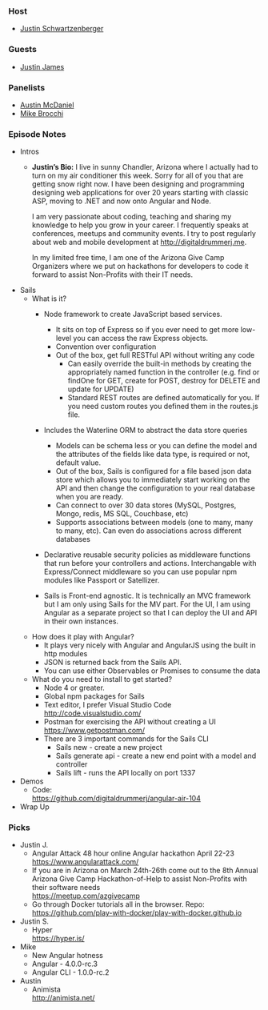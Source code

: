 ### Host
* [Justin Schwartzenberger](https://twitter.com/schwarty)
### Guests
* [Justin James](https://twitter.com/digitaldrummerj)
### Panelists
* [Austin McDaniel](https://twitter.com/amcdnl)
* [Mike Brocchi](https://twitter.com/Brocco)

### Episode Notes
* Intros
   * **Justin’s Bio:** I live in sunny Chandler, Arizona where I actually had 
        to turn on my air conditioner this week.  Sorry for all of you that 
        are getting snow right now.  I have been designing and programming 
        designing web applications for over 20 years starting with classic 
        ASP, moving to .NET and now onto Angular and Node.

        I am very passionate about coding, teaching and sharing my knowledge to 
        help you grow in your career.  I frequently speaks at conferences,
        meetups and community events.  I try to post regularly about web and 
        mobile development at <http://digitaldrummerj.me>. 

        In my limited free time, I am one of the Arizona Give Camp Organizers 
        where we put on hackathons for developers to code it forward to 
        assist Non-Profits with their IT needs.  
* Sails
   * What is it?
       * Node framework to create JavaScript based services.  
           * It sits on top of Express so if you ever need to get more low-level you can access the raw Express objects.
           * Convention over configuration
           * Out of the box, get full RESTful API without writing any code 
               * Can easily override the built-in methods by creating the appropriately named function in the controller (e.g. find or findOne for GET, create for POST, destroy for DELETE and update for UPDATE)
               * Standard REST routes are defined automatically for you.  If you need custom routes you defined them in the routes.js file.  
       * Includes the Waterline ORM to abstract the data store queries
           * Models can be schema less or you can define the model and the attributes of the fields like data type,  is required or not, default value.
           * Out of the box, Sails is configured for a file based json data store which allows you to immediately start working on the API and then change the configuration to your real database when you are ready.
           * Can connect to over 30 data stores (MySQL, Postgres, Mongo, redis, MS SQL, Couchbase, etc)
           * Supports associations between models (one to many, many to many, etc).  Can even do associations across different databases
       
       * Declarative reusable security policies as middleware functions that run before your controllers and actions.  Interchangable with Express/Connect middleware so you can use popular npm modules like Passport or Satellizer.
       * Sails is Front-end agnostic.  It is technically an MVC framework but I am only using Sails for the MV part.  For the UI, I am using Angular as a separate project so that I can deploy the UI and API in their own instances.
    * How does it play with Angular?
        * It plays very nicely with Angular and AngularJS using the built in http modules
        * JSON is returned back from the Sails API.  
        * You can use either Observables or Promises to consume the data
    * What do you need to install to get started?
        * Node 4 or greater.  
        * Global npm packages for Sails
        * Text editor, I prefer Visual Studio Code  
          <http://code.visualstudio.com/> 
        * Postman for exercising the API without creating a UI  
          <https://www.getpostman.com/> 
        * There are 3 important commands for the Sails CLI
            * Sails new  - create a new project
            * Sails generate api - create a new end point with a model and controller
            * Sails lift -  runs the API locally on port 1337
* Demos
    * Code:  
      <https://github.com/digitaldrummerj/angular-air-104> 
* Wrap Up


### Picks
* Justin J.
   * Angular Attack 48 hour online Angular hackathon April 22-23  
     <https://www.angularattack.com/> 
   * If you are in Arizona on March 24th-26th come out to the 8th 
        Annual Arizona Give Camp Hackathon-of-Help to assist Non-Profits 
        with their software needs  
        <https://meetup.com/azgivecamp> 
   * Go through Docker tutorials all in the browser.  Repo:  
     <https://github.com/play-with-docker/play-with-docker.github.io> 
* Justin S.
   * Hyper  
     <https://hyper.is/>
* Mike
  * New Angular hotness
  * Angular - 4.0.0-rc.3
  * Angular CLI - 1.0.0-rc.2
* Austin
  * Animista  
    <http://animista.net/> 